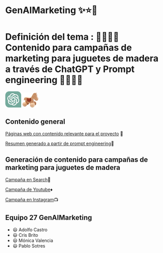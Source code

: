 # GenAIMarketing :sparkles::star::star2:



# Definición del tema : :mega::mega::rocket::rocket: Contenido para campañas de marketing para juguetes de madera a través de ChatGPT y Prompt engineering :rocket::rocket::mega::mega:
<div class="contenedor-imagenes">
<img src="ChatGPT_logo.png" alt="image" width="10%" height="auto">
<img src="toy1.jpg" alt="image" width="10%" height="auto">
</div>

## Contenido general

[Páginas web con contenido relevante para el proyecto](paginas_web.md) :dart:

[Resumen generado a partir de prompt engineering](resumen_web.md):page_facing_up:

## Generación de contenido para campañas de marketing para juguetes de madera

[Campaña en Search](search.md):mag_right:

[Campaña de Youtube](youtube.md):diamonds:

[Campaña en Instagram](instagram.md):tv:


## Equipo 27 GenAIMarketing
- :smiley: Adolfo Castro
- :smiley: Cris Brito
- :smiley: Mónica Valencia
- :smiley: Pablo Sotres
